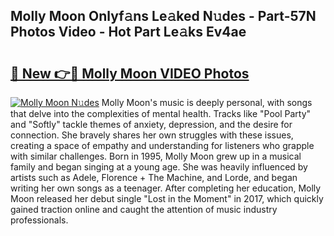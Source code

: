 ## Molly Moon Onlyf𝚊ns Le𝚊ked N𝚞des - Part-57N Photos Video - Hot Part Le𝚊ks Ev4ae

# <h2><a href="http://ac12444.deff.icu/?id=Molly+Moon">🔗 New 👉🔴 Molly Moon VIDEO Photos</a></h2>

[![Molly Moon N𝚞des](https://i.imgur.com/rIISA9y.gif)](http://ac12444.deff.icu/?id=Molly+Moon)
Molly Moon's music is deeply personal, with songs that delve into the complexities of mental health. Tracks like "Pool Party" and "Softly" tackle themes of anxiety, depression, and the desire for connection. She bravely shares her own struggles with these issues, creating a space of empathy and understanding for listeners who grapple with similar challenges. Born in 1995, Molly Moon grew up in a musical family and began singing at a young age. She was heavily influenced by artists such as Adele, Florence + The Machine, and Lorde, and began writing her own songs as a teenager. After completing her education, Molly Moon released her debut single "Lost in the Moment" in 2017, which quickly gained traction online and caught the attention of music industry professionals.
